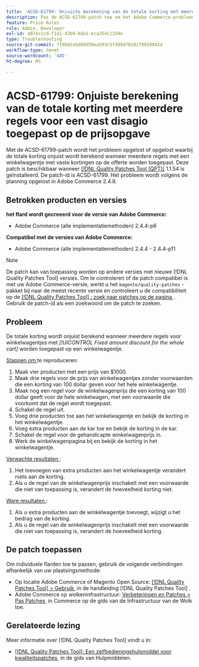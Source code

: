 ```yaml
---
title: 'ACSD-61799: Onjuiste berekening van de totale korting met meerdere regels voor een vast disagio toegepast op de prijsopgave'
description: Pas de ACSD-61799-patch toe om het Adobe Commerce-probleem op te lossen, waarbij de totale korting onjuist wordt berekend wanneer meerdere regels voor winkelwagentjes met vaste kortingen op de prijsopgave worden toegepast.
feature: Price Rules
role: Admin, Developer
exl-id: a87ec1cd-f141-43b9-bde1-eca354c12d4e
type: Troubleshooting
source-git-commit: 7fdb02a6d89d50ea593c5fd99d78101f89198424
workflow-type: tm+mt
source-wordcount: '445'
ht-degree: 0%

---
```


# ACSD-61799: Onjuiste berekening van de totale korting met meerdere regels voor een vast disagio toegepast op de prijsopgave

Met de ACSD-61799-patch wordt het probleem opgelost of opgelost waarbij de totale korting onjuist wordt berekend wanneer meerdere regels met een winkelwagentje met vaste kortingen op de offerte worden toegepast. Deze patch is beschikbaar wanneer [[!DNL Quality Patches Tool (QPT)]](/help/tools/quality-patches-tool/quality-patches-tool-to-self-serve-quality-patches.md) 1.1.54 is geïnstalleerd. De patch-id is ACSD-61799. Het probleem wordt volgens de planning opgelost in Adobe Commerce 2.4.8.

## Betrokken producten en versies

**het flard wordt gecreeerd voor de versie van Adobe Commerce:**

* Adobe Commerce (alle implementatiemethoden) 2.4.4-p6

**Compatibel met de versies van Adobe Commerce:**

* Adobe Commerce (alle implementatiemethoden) 2.4.4 - 2.4.4-p11

>[!NOTE]
>
>De patch kan van toepassing worden op andere versies met nieuwe [!DNL Quality Patches Tool] versies. Om te controleren of de patch compatibel is met uw Adobe Commerce-versie, werkt u het `magento/quality-patches` -pakket bij naar de meest recente versie en controleert u de compatibiliteit op de [[!DNL Quality Patches Tool] : zoek naar patches op de pagina &#x200B;](https://experienceleague.adobe.com/tools/commerce-quality-patches/index.html?lang=nl-NL) . Gebruik de patch-id als een zoekwoord om de patch te zoeken.

## Probleem

De totale korting wordt onjuist berekend wanneer meerdere regels voor winkelwagentjes met *[!UICONTROL Fixed amount discount for the whole cart]* worden toegepast op een winkelwagentje.

<u> Stappen om </u> te reproduceren:

1. Maak vier producten met een prijs van $1000.
1. Maak drie regels voor de prijs van winkelwagentjes zonder voorwaarden die een korting van 100 dollar geven voor het hele winkelwagentje.
1. Maak nog een regel voor de winkelwagenprijs die een korting van 100 dollar geeft voor de hele winkelwagen, met een voorwaarde die voorkomt dat de regel wordt toegepast.
1. Schakel de regel uit.
1. Voeg drie producten toe aan het winkelwagentje en bekijk de korting in het winkelwagentje.
1. Voeg extra producten aan de kar toe en bekijk de korting in de kar.
1. Schakel de regel voor de gehandicapte winkelwagenprijs in.
1. Werk de winkelwagenpagina bij en bekijk de korting in het winkelwagentje.

<u> Verwachte resultaten </u>:

1. Het toevoegen van extra producten aan het winkelwagentje verandert niets aan de korting.
1. Als u de regel van de winkelwagenprijs inschakelt met een voorwaarde die niet van toepassing is, verandert de hoeveelheid korting niet.

<u> Ware resultaten </u>:

1. Als u extra producten aan de winkelwagentje toevoegt, wijzigt u het bedrag van de korting.
1. Als u de regel van de winkelwagenprijs inschakelt met een voorwaarde die niet van toepassing is, verandert de hoeveelheid korting.

## De patch toepassen

Om individuele flarden toe te passen, gebruik de volgende verbindingen afhankelijk van uw plaatsingsmethode:

* Op locatie Adobe Commerce of Magento Open Source: [[!DNL Quality Patches Tool] > Gebruik &#x200B;](/help/tools/quality-patches-tool/usage.md) in de handleiding [!DNL Quality Patches Tool] .
* Adobe Commerce op wolkeninfrastructuur: [&#x200B; Verbeteringen en Patches > Pas Patches &#x200B;](https://experienceleague.adobe.com/docs/commerce-cloud-service/user-guide/develop/upgrade/apply-patches.html?lang=nl-NL) in Commerce op de gids van de Infrastructuur van de Wolk toe.

## Gerelateerde lezing

Meer informatie over [!DNL Quality Patches Tool] vindt u in:

* [[!DNL Quality Patches Tool]: Een zelfbedieningshulpmiddel voor kwaliteitspatches &#x200B;](/help/tools/quality-patches-tool/quality-patches-tool-to-self-serve-quality-patches.md) in de gids van Hulpmiddelen.
